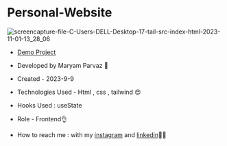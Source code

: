 # Personal-Website
![screencapture-file-C-Users-DELL-Desktop-17-tail-src-index-html-2023-11-01-13_28_06](https://github.com/maryamparvaz/men-shop/assets/124708513/21bd3c20-d3f9-4c75-af37-436832100ea6)

- [Demo Project](https://maryamparvaz.github.io/Personal-Website/)

- Developed by Maryam Parvaz 🙎

- Created - 2023-9-9

- Technologies Used - Html , css , tailwind 😍

- Hooks Used : useState 

- Role - Frontend👌

- How to reach me : with my [instagram](https://www.instagram.com/maryamparvaz_web) and [linkedin](https://www.linkedin.com/in/maryamparvaz)👩‍💻
